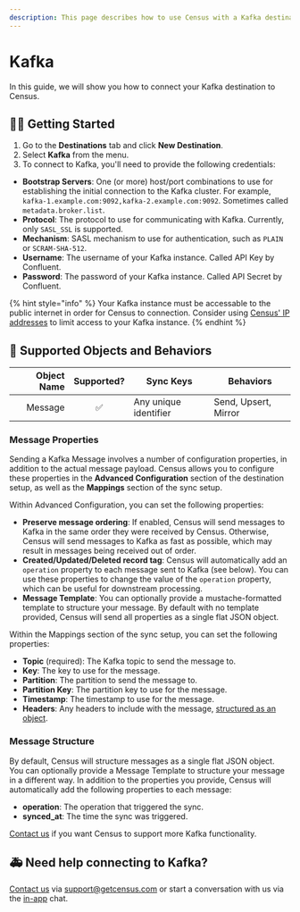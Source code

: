 ```yaml
---
description: This page describes how to use Census with a Kafka destination.
---
```


# Kafka

In this guide, we will show you how to connect your Kafka destination to Census.

## 🏃‍♀️ Getting Started

1. Go to the **Destinations** tab and click **New Destination**.
2. Select **Kafka** from the menu.
3. To connect to Kafka, you'll need to provide the following credentials:

* **Bootstrap Servers**: One (or more) host/port combinations to use for establishing the initial connection to the Kafka cluster. For example, `kafka-1.example.com:9092,kafka-2.example.com:9092`. Sometimes called `metadata.broker.list`.
* **Protocol**: The protocol to use for communicating with Kafka. Currently, only `SASL_SSL` is supported.
* **Mechanism**: SASL mechanism to use for authentication, such as `PLAIN` or `SCRAM-SHA-512`.
* **Username**: The username of your Kafka instance. Called API Key by Confluent.
* **Password**: The password of your Kafka instance. Called API Secret by Confluent.

{% hint style="info" %}
Your Kafka instance must be accessable to the public internet in order for Census to connection. Consider using [Census' IP addresses](../basics/security-and-privacy/regions-and-ip-addresses.md) to limit access to your Kafka instance.
{% endhint %}

## 🔀 Supported Objects and Behaviors

| **Object Name** | **Supported?** | **Sync Keys**         | **Behaviors**        |
| --------------: | :------------: | --------------------- |----------------------|
|         Message |        ✅       | Any unique identifier | Send, Upsert, Mirror |

### Message Properties

Sending a Kafka Message involves a number of configuration properties, in addition to the actual message payload. Census allows you to configure these properties in the **Advanced Configuration** section of the destination setup, as well as the **Mappings** section of the sync setup.

Within Advanced Configuration, you can set the following properties:

* **Preserve message ordering**: If enabled, Census will send messages to Kafka in the same order they were received by Census. Otherwise, Census will send messages to Kafka as fast as possible, which may result in messages being received out of order.
* **Created/Updated/Deleted record tag**: Census will automatically add an `operation` property to each message sent to Kafka (see below). You can use these properties to change the value of the `operation` property, which can be useful for downstream processing.
* **Message Template**: You can optionally provide a mustache-formatted template to structure your message. By default with no template provided, Census will send all properties as a single flat JSON object.

Within the Mappings section of the sync setup, you can set the following properties:

* **Topic** (required): The Kafka topic to send the message to.
* **Key**: The key to use for the message.
* **Partition**: The partition to send the message to.
* **Partition Key**: The partition key to use for the message.
* **Timestamp**: The timestamp to use for the message.
* **Headers**: Any headers to include with the message, [structured as an object](../basics/data-defining/defining-source-data/structured-data.md).

### Message Structure

By default, Census will structure messages as a single flat JSON object. You can optionally provide a Message Template to structure your message in a different way. In addition to the properties you provide, Census will automatically add the following properties to each message:

* **operation**: The operation that triggered the sync.
* **synced\_at**: The time the sync was triggered.

[Contact us](mailto:support@getcensus.com) if you want Census to support more Kafka functionality.

## 🚑 Need help connecting to Kafka?

[Contact us](mailto:support@getcensus.com) via support@getcensus.com or start a conversation with us via the [in-app](https://app.getcensus.com) chat.
